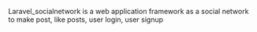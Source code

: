 Laravel_socialnetwork is a web application framework as a social network to make post, like posts, user login, user signup
